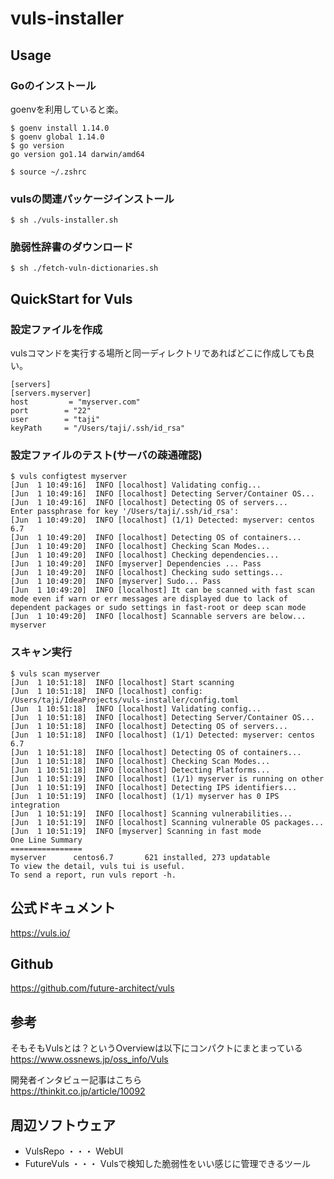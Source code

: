 # vuls-installer

## Usage

### Goのインストール

goenvを利用していると楽。

```
$ goenv install 1.14.0
$ goenv global 1.14.0
$ go version
go version go1.14 darwin/amd64

$ source ~/.zshrc
```

### vulsの関連パッケージインストール

```
$ sh ./vuls-installer.sh
```

### 脆弱性辞書のダウンロード

```
$ sh ./fetch-vuln-dictionaries.sh
```

## QuickStart for Vuls

### 設定ファイルを作成

vulsコマンドを実行する場所と同一ディレクトリであればどこに作成しても良い。  

```
[servers]
[servers.myserver]
host         = "myserver.com"
port        = "22"
user        = "taji"
keyPath     = "/Users/taji/.ssh/id_rsa"
```

### 設定ファイルのテスト(サーバの疎通確認)

```
$ vuls configtest myserver
[Jun  1 10:49:16]  INFO [localhost] Validating config...
[Jun  1 10:49:16]  INFO [localhost] Detecting Server/Container OS...
[Jun  1 10:49:16]  INFO [localhost] Detecting OS of servers...
Enter passphrase for key '/Users/taji/.ssh/id_rsa':
[Jun  1 10:49:20]  INFO [localhost] (1/1) Detected: myserver: centos 6.7
[Jun  1 10:49:20]  INFO [localhost] Detecting OS of containers...
[Jun  1 10:49:20]  INFO [localhost] Checking Scan Modes...
[Jun  1 10:49:20]  INFO [localhost] Checking dependencies...
[Jun  1 10:49:20]  INFO [myserver] Dependencies ... Pass
[Jun  1 10:49:20]  INFO [localhost] Checking sudo settings...
[Jun  1 10:49:20]  INFO [myserver] Sudo... Pass
[Jun  1 10:49:20]  INFO [localhost] It can be scanned with fast scan mode even if warn or err messages are displayed due to lack of dependent packages or sudo settings in fast-root or deep scan mode
[Jun  1 10:49:20]  INFO [localhost] Scannable servers are below...
myserver
```

### スキャン実行

```
$ vuls scan myserver
[Jun  1 10:51:18]  INFO [localhost] Start scanning
[Jun  1 10:51:18]  INFO [localhost] config: /Users/taji/IdeaProjects/vuls-installer/config.toml
[Jun  1 10:51:18]  INFO [localhost] Validating config...
[Jun  1 10:51:18]  INFO [localhost] Detecting Server/Container OS...
[Jun  1 10:51:18]  INFO [localhost] Detecting OS of servers...
[Jun  1 10:51:18]  INFO [localhost] (1/1) Detected: myserver: centos 6.7
[Jun  1 10:51:18]  INFO [localhost] Detecting OS of containers...
[Jun  1 10:51:18]  INFO [localhost] Checking Scan Modes...
[Jun  1 10:51:18]  INFO [localhost] Detecting Platforms...
[Jun  1 10:51:19]  INFO [localhost] (1/1) myserver is running on other
[Jun  1 10:51:19]  INFO [localhost] Detecting IPS identifiers...
[Jun  1 10:51:19]  INFO [localhost] (1/1) myserver has 0 IPS integration
[Jun  1 10:51:19]  INFO [localhost] Scanning vulnerabilities...
[Jun  1 10:51:19]  INFO [localhost] Scanning vulnerable OS packages...
[Jun  1 10:51:19]  INFO [myserver] Scanning in fast mode
One Line Summary
================
myserver      centos6.7       621 installed, 273 updatable
To view the detail, vuls tui is useful.
To send a report, run vuls report -h.
```


## 公式ドキュメント  
https://vuls.io/

## Github  
https://github.com/future-architect/vuls

## 参考
そもそもVulsとは？というOverviewは以下にコンパクトにまとまっている  
https://www.ossnews.jp/oss_info/Vuls

開発者インタビュー記事はこちら  
https://thinkit.co.jp/article/10092

## 周辺ソフトウェア  
- VulsRepo ・・・ WebUI
- FutureVuls ・・・ Vulsで検知した脆弱性をいい感じに管理できるツール
